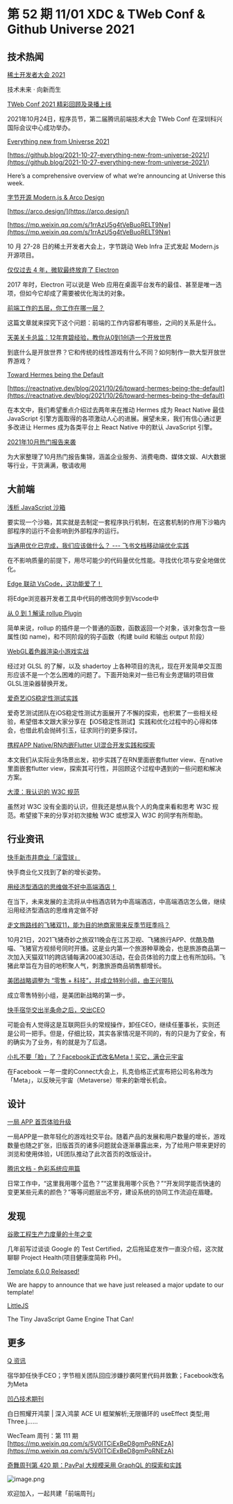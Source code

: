 # 第 52 期 11/01 XDC & TWeb Conf & Github Universe 2021
## 技术热闻
[稀土开发者大会 2021](https://live.juejin.cn/site/4354/xdc2021)

技术未来 · 向新而生

[TWeb Conf 2021 精彩回顾及录播上线](https://mp.weixin.qq.com/s/-r4bOqYFgczKd8STVNqBAA)

2021年10月24日，程序员节，第二届腾讯前端技术大会 TWeb Conf 在深圳科兴国际会议中心成功举办。

[Everything new from Universe 2021](https://www.githubuniverse.com/)


[https://github.blog/2021-10-27-everything-new-from-universe-2021/](https://github.blog/2021-10-27-everything-new-from-universe-2021/)

Here’s a comprehensive overview of what we’re announcing at Universe this week.

[字节开源 Modern.js & Arco Design](https://modernjs.dev/)


[https://arco.design/](https://arco.design/)


[https://mp.weixin.qq.com/s/1rrAzU5g4tVeBuoRELT9Nw](https://mp.weixin.qq.com/s/1rrAzU5g4tVeBuoRELT9Nw)

10 月 27-28 日的稀土开发者大会上，字节跳动 Web Infra 正式发起 Modern.js 开源项目。

[仅仅过去 4 年，微软最终放弃了 Electron](https://mp.weixin.qq.com/s/EeOd-Ln9RUNmeWLlMkJmIg)

2017 年时，Electron 可以说是 Web 应用在桌面平台发布的最佳、甚至是唯一选项，但如今它却成了需要被优化淘汰的对象。 

[前端工作的五层，你工作在哪一层？](https://mp.weixin.qq.com/s/fiZdDZbZkEk93BvWt05lDQ)

这篇文章就来探究下这个问题：前端的工作内容都有哪些，之间的关系是什么。

[天美关卡总监：12年育碧经验，教你从0到1创造一个开放世界](https://mp.weixin.qq.com/s/TbRKzjWtI3EV04WCI1z9-A)

到底什么是开放世界？它和传统的线性游戏有什么不同？如何制作一款大型开放世界游戏？

[Toward Hermes being the Default](https://mp.weixin.qq.com/s/1Zlj2bmKJngU2z8-l4uNFw)


[https://reactnative.dev/blog/2021/10/26/toward-hermes-being-the-default](https://reactnative.dev/blog/2021/10/26/toward-hermes-being-the-default)

在本文中，我们希望重点介绍过去两年来在推动 Hermes 成为 React Native 最佳 JavaScript 引擎方面取得的各项激动人心的进展。展望未来，我们有信心通过更多改进让 Hermes 成为各类平台上 React Native 中的默认 JavaScript 引擎。

[2021年10月热门报告来袭](https://mp.weixin.qq.com/s/nfIWa8voxLOb9x_xaA9-Rw)

为大家整理了10月热门报告集锦，涵盖企业服务、消费电商、媒体文娱、AI大数据等行业，干货满满，敬请收用

## 大前端
[浅析 JavaScript 沙箱](https://mp.weixin.qq.com/s/euHJpS6rcRRqVBIPAnbUHA)

要实现一个沙箱，其实就是去制定一套程序执行机制，在这套机制的作用下沙箱内部程序的运行不会影响到外部程序的运行。

[当通用优化已完成，我们应该做什么？ --- 飞书文档移动端优化实践](https://mp.weixin.qq.com/s/fY_Bdleyr3DvjatTtS3AMA)

在不影响质量的前提下，用尽可能少的代码量优化性能。寻找优化项与安全地做优化。

[Edge 联动 VsCode，这功能爱了！](https://mp.weixin.qq.com/s/FfJ9GT5V6ezXX6NxcLTv9Q)

将Edge浏览器开发者工具中代码的修改同步到Vscode中

[从 0 到 1 解读 rollup Plugin](https://mp.weixin.qq.com/s/fZu3w-oAxzDfY6Bil05oog)

简单来说，rollup 的插件是一个普通的函数，函数返回一个对象，该对象包含一些属性(如 name)，和不同阶段的钩子函数（构建 build 和输出 output 阶段）

[WebGL着色器渲染小游戏实战](https://mp.weixin.qq.com/s/opI380bMOw0xxWMlL7GJ9Q)

经过对 GLSL 的了解，以及 shadertoy 上各种项目的洗礼，现在开发简单交互图形应该不是一个怎么困难的问题了。下面开始来对一些已有业务逻辑的项目做GLSL渲染器替换开发。

[爱奇艺iOS稳定性测试实践](https://mp.weixin.qq.com/s/8MAgVmMI9_5o5GmVtpp_lA)

爱奇艺测试团队在iOS稳定性测试方面展开了不懈的探索，也积累了一些相关经验，希望借本文跟大家分享在【iOS稳定性测试】实践和优化过程中的心得和体会，也借此机会抛砖引玉，征求同行的更多探讨。

[携程APP Native/RN内嵌Flutter UI混合开发实践和探索](https://mp.weixin.qq.com/s/yqChBHJ_QEpjuGYdIJsVzg)

本文我们从实际业务场景出发，初步实践了在RN里面嵌套flutter view、在native里面嵌套flutter view，探索其可行性，并回顾这个过程中遇到的一些问题和解决方案。

[大漠：我认识的 W3C 规范](https://mp.weixin.qq.com/s/Kq0inC2lrjrvAaP-0ltQoQ)

虽然对 W3C 没有全面的认识，但我还是想从我个人的角度来看和思考 W3C 规范。希望接下来的分享对初次接触 W3C 或想深入 W3C 的同学有所帮助。

## 行业资讯
[快手新市井商业「滚雪球」](https://mp.weixin.qq.com/s/2D68GYiU0CGnoc6Q-teBiQ)

快手商业化又找到了新的增长姿势。

[用经济型酒店的思维做不好中高端酒店！](https://mp.weixin.qq.com/s/5gegPEYNdSbsTxn189QZQA)

在当下，未来发展的主流将从中档酒店转为中高端酒店，中高端酒店怎么做，继续沿用经济型酒店的思维肯定做不好

[走文旅路线的飞猪双11，能为目的地商家带来反季节旺季吗？](https://mp.weixin.qq.com/s/RNRkPrGooY9Rr5-ECOdSkg)

10月21日，2021飞猪奇妙之旅双11晚会在江苏卫视、飞猪旅行APP、优酷及酷喵、飞猪官方视频号同时开播。这是业内第一个旅游种草晚会，也是旅游商品第一次加入天猫双11的跨店铺每满200减30活动，在会员体验的力度上也有所加码。飞猪此举旨在为目的地积聚人气，刺激旅游商品销售额增长。 

[美团战略调整为 “零售 + 科技”，并成立特别小组，由王兴带队](https://mp.weixin.qq.com/s/HBeeTbwPmhH9tAhoBbl4Sw)

成立零售特别小组，是美团新战略的第一步。

[快手宿华交出半条命之后，交出CEO](https://mp.weixin.qq.com/s/QQNGIVXxGtUl-i6ASTU-qQ)

可能会有人觉得这是互联网巨头的常规操作，卸任CEO，继续任董事长，实则还是公司一把手。但是，仔细比较，其实各家情况是不同的，有的只是为了安全，有的确实为了业务，有的就是为了后退。

[小扎不要「脸」了？Facebook正式改名Meta！买它，满仓元宇宙](https://mp.weixin.qq.com/s/MB0bpRDZU_2sfF-lKf2w-w)

在Facebook 一年一度的Connect大会上，扎克伯格正式宣布把公司名称改为「Meta」，以反映元宇宙（Metaverse）带来的新增长机会。

## 设计
[一局 APP 首页体验升级](https://mp.weixin.qq.com/s/HcnOlqQO3Qk7XCBgnA95FQ)

一局APP是一款年轻化的游戏社交平台。随着产品的发展和用户数量的增长，游戏数量也随之扩张，旧版首页的诸多问题就会逐渐暴露出来，为了给用户带来更好的浏览和使用体验，UE团队推动了此次首页的改版设计。

[腾讯文档 - 色彩系统应用篇](https://mp.weixin.qq.com/s/sRRPlsxaUZj7220PLoFiRw)

日常工作中，“这里我用哪个蓝色？”“这里我用哪个灰色？”“开发同学能否快速的变更某些元素的颜色？”等等问题层出不穷，建设系统的协同工作流迫在眉睫。

## 发现
[谷歌工程生产力度量的十年之变](https://mp.weixin.qq.com/s/e0E9p7PCwlRydgG5R1l9Og)

几年前写过谈谈 Google 的 Test Certified，之后拖延症发作一直没介绍，这次就聊聊 Project Health(项目健康度简称 PH)。

[Template 6.0.0 Released!](https://cordova.apache.org/news/2021/10/31/template-release.html)

We are happy to announce that we have just released a major update to our template!

[LittleJS](https://github.com/KilledByAPixel/LittleJS)

The Tiny JavaScript Game Engine That Can!

## 更多
[Q 资讯](https://mp.weixin.qq.com/s/E0uFKGflPDwKyTj5dgBeyw)

宿华卸任快手CEO；字节相关团队回应涉嫌抄袭阿里代码并致歉；Facebook改名为Meta

[凹凸技术期刊](https://mp.weixin.qq.com/s/AlT5pbr-_dLlhj9nyMpr1A)

白日照耀开鸿蒙 | 深入鸿蒙 ACE UI 框架解析;无限循环的 useEffect 类型;用 Three.j……

WecTeam 周刊：第 111 期[https://mp.weixin.qq.com/s/5V0lTCiExBeD8gmPoRNEzA](https://mp.weixin.qq.com/s/5V0lTCiExBeD8gmPoRNEzA)

[奇舞周刊第 420 期：PayPal 大规模采用 GraphQL 的探索和实践](https://mp.weixin.qq.com/s/a9Hp7IeKm9lFLFB-RAGv0g)

![image.png](https://cdn.nlark.com/yuque/0/2020/png/85771/1605930034828-7fc81343-651f-4a15-8465-eebe5a23cf61.png#height=31&id=C5Hpa&margin=%5Bobject%20Object%5D&name=image.png&originHeight=90&originWidth=2186&originalType=binary&ratio=1&size=14325&status=done&style=none&width=746)


欢迎加入，一起共建「前端周刊」

